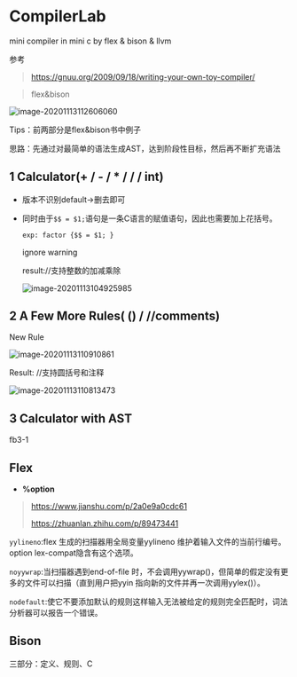 # CompilerLab
mini compiler in mini c by flex & bison & llvm

参考

> https://gnuu.org/2009/09/18/writing-your-own-toy-compiler/

> flex&bison

![image-20201113112606060](https://gitee.com/KinDog/picgo/raw/master/picture/image-20201113112606060.png)

Tips：前两部分是flex&bison书中例子

思路：先通过对最简单的语法生成AST，达到阶段性目标，然后再不断扩充语法

## 1 Calculator(+ / - / * / / / int)

+ 版本不识别default->删去即可

+ 同时由于`$$ = $1;`语句是一条C语言的赋值语句，因此也需要加上花括号。

  ```flex
  exp: factor {$$ = $1; }
  ```

  ignore warning

  result://支持整数的加减乘除
  
  ![image-20201113104925985](https://gitee.com/KinDog/picgo/raw/master/picture/image-20201113104925985.png)

## 2 A Few More Rules( () / //comments)

New Rule

![image-20201113110910861](https://gitee.com/KinDog/picgo/raw/master/picture/image-20201113110910861.png)

Result: //支持圆括号和注释

![image-20201113110813473](https://gitee.com/KinDog/picgo/raw/master/picture/image-20201113110813473.png)

## 3 Calculator with AST

fb3-1

## Flex

+ **%option**

> https://www.jianshu.com/p/2a0e9a0cdc61
>
> https://zhuanlan.zhihu.com/p/89473441

```yylineno```:flex 生成的扫描器用全局变量yylineno 维护着输入文件的当前行编号。option lex-compat隐含有这个选项。

```noyywrap```:当扫描器遇到end-of-file 时，不会调用yywrap()，但简单的假定没有更多的文件可以扫描（直到用户把yyin 指向新的文件并再一次调用yylex()）。

```nodefault```:使它不要添加默认的规则这样输入无法被给定的规则完全匹配时，词法分析器可以报告一个错误。

## Bison

三部分：定义、规则、C